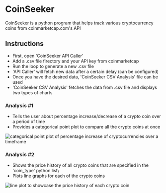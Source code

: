 # CoinSeeker
CoinSeeker is a python program that helps track various cryptocurrency coins from coinmarketcap.com's API
## Instructions
- First, open 'CoinSeeker API Caller'
- Add a .csv file firectory and your API key from coinmarketcap
- Run the loop to generate a new .csv file
- 'API Caller' will fetch new data after a certain delay (can be configured)
- Once you have the desired data, 'CoinSeeker CSV Analysis' file can be used
- 'CoinSeeker CSV Analysis' fetches the data from .csv file and displays two types of charts

### Analysis #1
- Tells the user about percentage increase/decrease of a crypto coin over a period of time
- Provides a categorical point plot to compare all the crypto coins at once

![categorical point plot of percentage increase of cryptocurrencies over a timeframe](https://i.postimg.cc/PqQfGT3s/Screenshot-2025-10-15-075710.png)

### Analysis #2
- Shows the price history of all crypto coins that are specified in the 'coin_type' python list\
- Plots line graphs for each of the crypto coins

![line plot to showcase the price history of each crypto coin](https://i.postimg.cc/MHM8GSDR/Screenshot-2025-10-15-080413.png)
